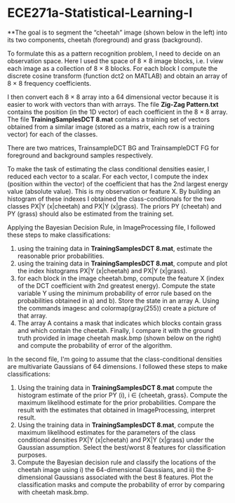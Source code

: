 # ECE271a-Statistical-Learning-I

**The goal is to segment the “cheetah” image (shown below in the left) into its two components, cheetah (foreground) and grass (background).

To formulate this as a pattern recognition problem, I need to decide on an observation space. Here I used the space of 8 × 8 image blocks, i.e. I view each image as a collection of 8 × 8 blocks. For each block I compute the discrete cosine transform (function dct2 on MATLAB) and obtain an array of 8 × 8 frequency coefficients. 

I then convert each 8 × 8 array into a 64 dimensional vector because it is easier to work with vectors than with arrays. The file **Zig-Zag Pattern.txt** contains the position (in the 1D vector) of each coefficient in the 8 × 8 array. The file **TrainingSamplesDCT 8.mat** contains a training set of vectors obtained from a similar image (stored as a matrix, each row is a training vector) for each of the classes. 

There are two matrices, TrainsampleDCT BG and TrainsampleDCT FG for foreground and background samples respectively.

To make the task of estimating the class conditional densities easier, I reduced each vector to a scalar. For each vector, I compute the index (position within the vector) of the coefficient that has the 2nd largest energy value (absolute value). This is my observation or feature X. By building an histogram of these indexes I obtained the class-conditionals for the two classes PX|Y (x|cheetah) and PX|Y (x|grass). The priors PY (cheetah) and PY (grass) should also be estimated from the training set.

Applying the Bayesian Decision Rule, in ImageProcessing file, I followed these steps to make classifications:
1) using the training data in **TrainingSamplesDCT 8.mat**, estimate the reasonable prior probabilities.
2) using the training data in **TrainingSamplesDCT 8.mat**, compute and plot the index histograms PX|Y (x|cheetah) and PX|Y (x|grass).
3) for each block in the image cheetah.bmp, compute the feature X (index of the DCT coefficient with 2nd greatest energy). Compute the state variable Y using the minimum probability of error rule based on the probabilities obtained in a) and b). Store the state in an array A. Using the commands imagesc and colormap(gray(255)) create a picture of that array.
4) The array A contains a mask that indicates which blocks contain grass and which contain the cheetah. Finally, I compare it with the ground truth provided in image cheetah mask.bmp (shown below on the right) and compute the probability of error of the algorithm.

In the second file, I'm going to assume that the class-conditional densities are multivariate Gaussians of 64 dimensions. I followed these steps to make classifications:
1) Using the training data in **TrainingSamplesDCT 8.mat** compute the histogram estimate of the prior PY (i), i ∈ {cheetah, grass}. Compute the maximum likelihood estimate for the prior probabilities. Compare the result with the estimates that obtained in ImageProcessing, interpret result.
2) Using the training data in **TrainingSamplesDCT 8.mat**, compute the maximum likelihood estimates for the parameters of the class conditional densities PX|Y (x|cheetah) and PX|Y (x|grass) under the Gaussian assumption. Select the best/worst 8 features for classification purposes.
3) Compute the Bayesian decision rule and classify the locations of the cheetah image using i) the 64-dimensional Gaussians, and ii) the 8-dimensional Gaussians associated with the best 8 features. Plot the classification masks and compute the probability of error by comparing with cheetah mask.bmp.

